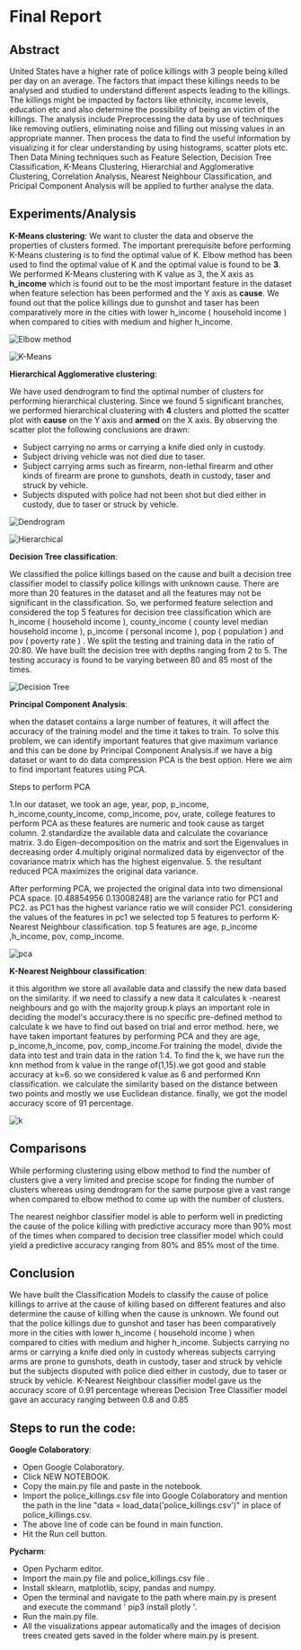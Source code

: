 


# Final Report
## Abstract
United States have a higher rate of police killings with 3 people being killed per day on an average. The factors that impact these killings needs to be analysed and studied to understand different aspects leading to the killings. The killings might be impacted by factors like ethnicity, income levels, education etc and also determine the possibility of being an victim of the killings. The analysis include Preprocessing the data by use of techniques like removing outliers, eliminating noise and filling out missing values in an appropriate manner. Then process the data to find the useful information by visualizing it for clear understanding by using histograms, scatter plots etc. Then Data Mining techniques such as Feature Selection, Decision Tree Classification, K-Means Clustering, Hierarchial and Agglomerative Clustering, Correlation Analysis, Nearest Neighbour Classification, and Pricipal Component Analysis will be applied to further analyse the data.
## Experiments/Analysis
**K-Means clustering**:
We want to cluster the data and observe the properties of clusters formed. The important prerequisite before performing K-Means clustering is to find the optimal value of K. Elbow method has been used to find the optimal value of K and the optimal value is found to be **3**. We performed K-Means clustering with K value as 3, the X axis as **h_income** which is found out to be the most important feature in the dataset when feature selection has been performed  and the Y axis as **cause**. We found out that the police killings due to gunshot and taser has been comparatively more in the cities with lower h_income ( household income ) when compared to cities with medium and higher h_income.

![Elbow method](/images/Elbow.PNG)

![K-Means](/images/K-Means.PNG)

**Hierarchical Agglomerative clustering**:

We have used dendrogram to find the optimal number of clusters for performing hierarchical clustering.
Since we found 5 significant branches, we performed hierarchical clustering with **4** clusters and plotted the scatter plot with **cause** on the Y axis and **armed** on the X axis. By observing the scatter plot the following conclusions are drawn:

 - Subject carrying no arms or carrying a knife died only in custody.
 - Subject driving vehicle was not died due to taser. 
 - Subject carrying arms such as firearm, non-lethal firearm and other kinds of        firearm are prone to gunshots, death in custody, taser and struck by vehicle.
 - Subjects disputed with police had not been shot but died either in
   custody, due to taser or struck by vehicle.

![Dendrogram](/images/Dendrogram.PNG)

![Hierarchical](/images/Hierarchical.PNG)

**Decision Tree classification**:

We classified the police killings based on the cause and built a decision tree classifier model to classify police killings with unknown cause. There are more than 20 features in the dataset and all the features may not be significant in the classification. So, we performed feature selection and considered the top 5 features for decision tree classification which are h_income ( household income ), county_income ( county level median household income ), p_income ( personal income ), pop ( population ) and pov ( poverty rate ) . We split the testing and training data in the ratio of 20:80. We have built the decision tree with depths ranging from 2 to 5. The testing accuracy is found to be varying between 80 and 85 most of the times.

![Decision Tree](/images/Decision%20Tree.png)

**Principal Component Analysis**:

when the dataset contains a large number of features, it will affect the accuracy of the training model and the time it takes to train. To solve this problem, we can identify important features that give maximum variance and this can be done by Principal Component Analysis.if we have a big dataset or want to do data compression PCA is the best option. Here we aim to find important features using PCA.

Steps to perform PCA

1.In our dataset, we took an age, year, pop, p_income, h_income,county_income, comp_income, pov, urate, college features to perform PCA as these features are numeric and took cause as target column.
2.standardize the available data and calculate the covariance matrix.
3.do Eigen-decomposition on the matrix and sort the Eigenvalues in decreasing order
4.multiply original normalized data by eigenvector of the covariance matrix which has the highest eigenvalue.
5. the resultant reduced PCA maximizes the original data variance.

After performing PCA, we projected the original data into two dimensional PCA space.
[0.48854956 0.13008248] are the variance ratio for PC1 and PC2. as PC1 has the highest variance ratio we will consider PC1. considering the values of the features in pc1 we selected top 5 features to perform K-Nearest Neighbour classification. top 5 features are age, p_income ,h_income, pov, comp_income.
 
![pca](/images/pca.png)

**K-Nearest Neighbour classification**:

it this algorithm we store all available data and classify the new data based on the similarity. if we need to classify a new data it calculates k -nearest neighbours and go with the majority group.k plays an important role in deciding the model's accuracy.there is no specific pre-defined method to calculate k we have to find out based on trial and error method. here, we have taken important features by performing PCA and they are age, p_income,h_income, pov, comp_income.For training the model, divide the data into test and train data in the ration 1:4. To find the k, we have run the knn method from k value in the range of(1,15).we got good and stable accuracy at k=6. so we considered k value as 6 and performed Knn classification. we calculate the similarity based on the distance between two points and mostly we use Euclidean distance. finally, we got the model accuracy score of 91 percentage.

![k](/images/k.png)


## Comparisons

While performing clustering using elbow method to find the number of clusters give a very limited and precise scope for finding the number of clusters whereas using dendrogram for the same purpose give a vast range when compared to elbow method to come up with the number of clusters.

The nearest neighbor classifier model is able to perform well in predicting the cause of the police killing with predictive accuracy more than 90% most of the times when compared to decision tree classifier model which could yield a predictive accuracy ranging from 80% and 85% most of the time.

## Conclusion
We have built the Classification Models to classify the cause of police killings to arrive at the cause of killing based on different features and also determine the cause of killing when the cause is unknown. We found out that the police killings due to gunshot and taser has been comparatively more in the cities with lower h_income ( household income ) when compared to cities with medium and higher h_income. Subjects carrying no arms or carrying a knife died only in custody whereas subjects carrying arms are prone to gunshots, death in custody, taser and struck by vehicle but the subjects disputed with police died either in custody, due to taser or struck by vehicle. K-Nearest Neighbour classifier model gave us the accuracy score of 0.91 percentage whereas Decision Tree Classifier model gave an accuracy ranging between 0.8 and 0.85 

## Steps to run the code:
**Google Colaboratory**:
 - Open Google Colaboratory.
 - Click NEW NOTEBOOK.
 - Copy the main.py file and paste in the notebook.
 - Import the police_killings.csv file into Google Colaboratory and mention the path in the line "data = load_data('police_killings.csv')" in place of police_killings.csv.
 - The above line of code can be found in main function.
 - Hit the Run cell button.
 
 **Pycharm**:
 
 - Open Pycharm editor.
 - Import the main.py file and police_killings.csv file .
 - Install sklearn, matplotlib, scipy, pandas and numpy.
 - Open the terminal and navigate to the path where main.py is present and execute the command ' pip3 install plotly '.
 - Run the main.py file.
 - All the visualizations appear automatically and the images of decision trees created gets saved in the folder where main.py is present.   
